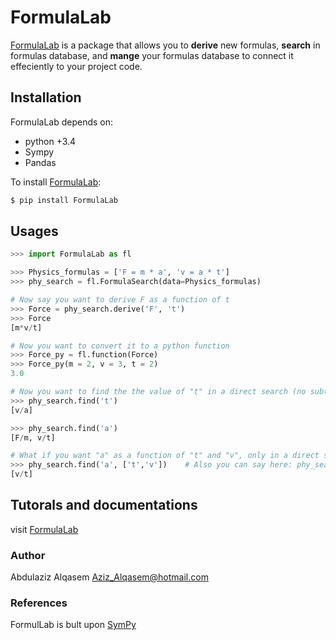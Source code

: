 # FormulaLab
[FormulaLab](https://azizalqasem.github.io/FormulaLab/) is a package that allows 
you to **derive** new formulas, **search** in formulas database, and **mange** 
your formulas database to connect it effeciently to your project code.


## Installation
FormulaLab depends on: 
* python +3.4
* Sympy
* Pandas  

To install [FormulaLab](https://azizalqasem.github.io/FormulaLab/):
```python
$ pip install FormulaLab
```


## Usages

```python
>>> import FormulaLab as fl

>>> Physics_formulas = ['F = m * a', 'v = a * t']
>>> phy_search = fl.FormulaSearch(data=Physics_formulas)

# Now say you want to derive F as a function of t
>>> Force = phy_search.derive('F', 't')
>>> Force
[m*v/t]

# Now you want to convert it to a python function
>>> Force_py = fl.function(Force)
>>> Force_py(m = 2, v = 3, t = 2)
3.0

# Now you want to find the the value of "t" in a direct search (no subtitution)
>>> phy_search.find('t')
[v/a]

>>> phy_search.find('a')
[F/m, v/t]

# What if you want "a" as a function of "t" and "v", only in a direct search:
>>> phy_search.find('a', ['t','v'])    # Also you can say here: phy_search.get('a', 't') 
[v/t] 

```

## Tutorals and documentations
visit [FormulaLab](https://azizalqasem.github.io/FormulaLab/)


### Author
Abdulaziz Alqasem
Aziz_Alqasem@hotmail.com


### References
FormulLab is bult upon [SymPy](https://www.sympy.org/en/index.html)
